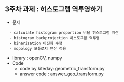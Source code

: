 ## 3주차 과제 : 히스토그램 역투영하기

* 문제
```- histogram nomarlization 히스토그램 정규화
  - calculate histogram proportion 비율 히스토그램 계산
  - histogram backprojection 히스토그램 역투영
  - binarization 이진화 수행
  - mopology 모폴로지 연산 적용
```
* library : openCV, numpy 
* Code
  * code by kiteday: geometric_transform.py
  * answer code : answer_geo_transform.py
